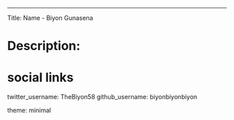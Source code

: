 ---
Title: Name - Biyon Gunasena
# Description:  
# social links
twitter_username: TheBiyon58 
github_username:  biyonbiyonbiyon 

theme: minimal

